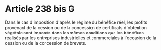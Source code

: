 # Article 238 bis G

Dans le cas d'imposition d'après le régime du bénéfice réel, les profits provenant de la cession ou de la concession de
certificats d'obtention végétale sont imposés dans les mêmes conditions que les bénéfices réalisés par les entreprises
industrielles et commerciales à l'occasion de la cession ou de la concession de brevets.

